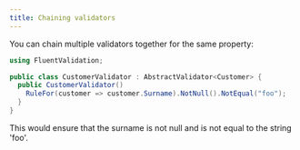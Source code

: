 ```yaml
---
title: Chaining validators
---
```

You can chain multiple validators together for the same property:

```csharp
using FluentValidation;

public class CustomerValidator : AbstractValidator<Customer> {
  public CustomerValidator() 
    RuleFor(customer => customer.Surname).NotNull().NotEqual("foo");
  }
}
```

This would ensure that the surname is not null and is not equal to the string 'foo'. 
